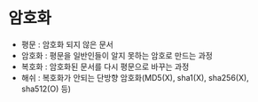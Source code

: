 # 암호화

* 평문 : 암호화 되지 않은 문서
* 암호화 : 평문을 일반인들이 알지 못하는 암호로 만드는 과정
* 복호화 : 암호화된 문서를 다시 평문으로 바꾸는 과정
* 해쉬 : 복호화가 안되는 단방향 암호화(MD5(X), sha1(X), sha256(X), sha512(O) 등)